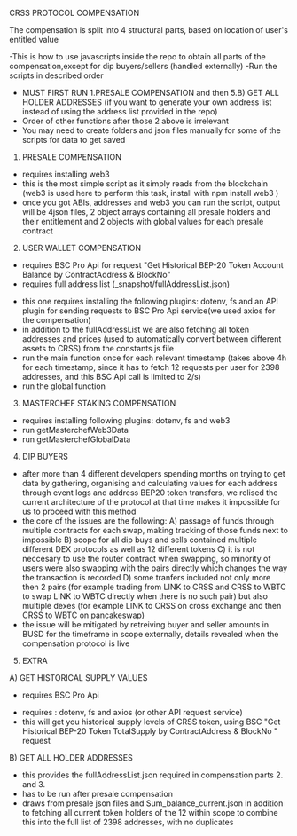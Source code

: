 CRSS PROTOCOL COMPENSATION
 
 
The compensation is split into 4 structural parts, based on location of user's entitled value

-This is how to use javascripts inside the repo to obtain all parts of the compensation,except for dip buyers/sellers (handled externally)
-Run the scripts in described order 
* MUST FIRST RUN 1.PRESALE COMPENSATION and then 5.B) GET ALL HOLDER ADDRESSES (if you want to generate your own address list instead of using the address list provided in the repo)
* Order of other functions after those 2 above is irrelevant
* You may need to create folders and json files manually for some of the scripts for data to get saved
 
 1. PRESALE COMPENSATION
- requires installing web3 
- this is the most simple script as it simply reads from the blockchain (web3 is used here to perform this task, install with npm install web3 )
- once you got ABIs, addresses and web3 you can run the script, output will be 4json files, 2 object arrays containing all presale holders and their entitlement and 2 objects with global values for each presale contract


2. USER WALLET COMPENSATION
* requires BSC Pro Api for request "Get Historical BEP-20 Token Account Balance by ContractAddress & BlockNo"
* requires full address list (_snapshot/fullAddressList.json)

- this one requires installing the following plugins: dotenv, fs and an API plugin for sending requests to BSC Pro Api service(we used axios for the compensation)
- in addition to the fullAddressList we are also fetching all token addresses and prices (used to automatically convert between different assets to CRSS) from the constants.js file
- run the main function once for each relevant timestamp (takes above 4h for each timestamp, since it has to fetch 12 requests per user for 2398 addresses, and this BSC Api call is limited to 2/s)
- run the global function 



3. MASTERCHEF STAKING COMPENSATION

- requires installing following plugins: dotenv, fs and web3
- run getMasterchefWeb3Data
- run getMasterchefGlobalData  

4. DIP BUYERS
* after more than 4 different developers spending months on trying to get data by gathering, organising and calculating values for each address through event logs and address BEP20 token transfers, we relised the current architecture of the protocol at that time makes it impossible for us to proceed with this method
* the core of the issues are the following:  A) passage of funds through multiple contracts for each swap, making tracking of those funds next to impossible
                                             B) scope for all dip buys and sells contained multiple different DEX protocols as well as 12 different tokens
                                             C) it is not neccesary to use the router contract when swapping, so minority of users were also swapping with the pairs directly which changes the way the transaction is recorded
                                             D) some tranfers included not only more then 2 pairs (for example trading from LINK to CRSS and CRSS to WBTC to swap LINK to WBTC directly when there is no such pair) but also multiple dexes (for example LINK to CRSS on cross exchange and then CRSS to WBTC on pancakeswap)
* the issue will be mitigated by retreiving buyer and seller amounts in BUSD for the timeframe in scope externally, details revealed when the compensation protocol is live

5. EXTRA

A) GET HISTORICAL SUPPLY VALUES
* requires BSC Pro Api
- requires : dotenv, fs and axios (or other API request service)
- this will get you historical supply levels of CRSS token, using BSC "Get Historical BEP-20 Token TotalSupply by ContractAddress & BlockNo " request

B) GET ALL HOLDER ADDRESSES
* this provides the fullAddressList.json required in compensation parts 2. and 3. 
* has to be run after presale compensation
* draws from presale json files and Sum_balance_current.json in addition to fetching all current token holders of the 12 within scope to combine this into the full list of 2398 addresses, with no duplicates